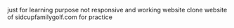 just for learning purpose
not responsive and working website
clone website of sidcupfamilygolf.com for practice
